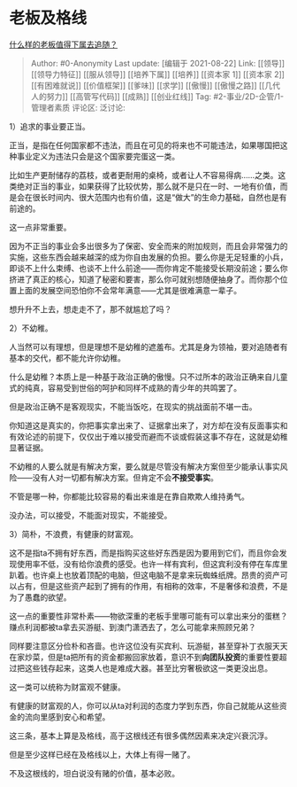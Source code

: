 # 老板及格线
[什么样的老板值得下属去追随？](https://www.zhihu.com/question/20007751/answer/2076599663)

> Author: #0-Anonymity
> Last update: [编辑于 2021-08-22]
> Link: [[领导]] [[领导力特征]] [[服从领导]] [[培养下属]] [[培养]] [[资本家 1]] [[资本家 2]] [[有困难就说]] [[价值框架]] [[爹味]] [[求学]] [[傲慢]] [[傲慢之路]] [[几代人的努力]] [[高管写代码]] [[成熟]] [[创业红线]]
> Tag: #2-事业/2D-企管/1-管理者素质 
> 评论区:
> 泛讨论:

1）追求的事业要正当。

正当，是指在任何国家都不违法，而且在可见的将来也不可能违法，如果哪国把这种事业定义为违法只会是这个国家要完蛋这一类。

比如生产更耐储存的荔枝，或者更耐用的桌椅，或者让人不容易得病……之类。这类绝对正当的事业，如果获得了比较优势，那么就不是只在一时、一地有价值，而是会在很长时间内、很大范围内也有价值，这是“做大”的生命力基础，自然也是有前途的。

这一点非常重要。

因为不正当的事业会多出很多为了保密、安全而来的附加规则，而且会非常强力的实施，这些东西会越来越深的成为你自由发展的负担。要么你是无足轻重的小兵，即谈不上什么束缚、也谈不上什么前途——而你肯定不能接受长期没前途；要么你挤进了真正的核心，知道了秘密和要害，那么你可就别想随便抽身了。而你那个位置上面的发展空间恐怕你不会常年满意——尤其是很难满意一辈子。

想升升不上去，想走走不了，那不就尴尬了吗？

2）不幼稚。

人当然可以有理想，但是理想不是幼稚的遮羞布。尤其是身为领袖，要对追随者有基本的交代，都不能允许你幼稚。

什么是幼稚？本质上是一种基于政治正确的傲慢。只不过所本的政治正确来自儿童式的纯真，容易受到世俗的呵护和同样不成熟的青少年的共鸣罢了。

但是政治正确不是客观现实，不能当饭吃，在现实的挑战面前不堪一击。

你知道这是真实的，你把事实拿出来了、证据拿出来了，对方却在没有反面事实和有效论述的前提下，仅仅出于难以接受而避而不谈或假装这事不存在，这就是幼稚显著证据。

不幼稚的人要么就是有解决方案，要么就是尽管没有解决方案但至少能承认事实风险——没有人对一切都有解决方案。但肯定不会**不接受事实**。

不管是哪一种，你都能比较容易的看出来谁是在靠自欺欺人维持勇气。

没办法，可以接受，不能面对现实，不能接受。

3）简朴，不浪费，有健康的财富观。

这不是指ta不拥有好东西，而是指购买这些好东西是因为要用到它们，而且你会发现使用率不低，没有给你浪费的感受。也许一样有宾利，但这宾利没有停在车库里趴着。也许桌上也放着顶配的电脑，但这电脑不是拿来玩蜘蛛纸牌。昂贵的资产可以占有，但是这些资产起到了拥有的作用，有相称的效率，不是奢侈和浪费，不是为了愚蠢的欲望。

这一点的重要性非常朴素——物欲深重的老板手里哪可能有可以拿出来分的蛋糕？赚点利润都被ta拿去买游艇、到澳门潇洒去了，怎么可能拿来照顾兄弟？

同样要注意区分俭朴和吝啬。也许这位没有买宾利、玩游艇，甚至穿补丁衣服天天在家炒菜，但是ta把所有的资金都搬回家放着，意识不到**向团队投资**的重要性要超过把这些钱存起来，这类人也是难成大器。甚至比穷奢极欲这一类更没出息。

这一类可以统称为财富观不健康。

有健康的财富观的人，你可以从ta对利润的态度力学到东西，你自己就能从这些资金的流向里感到安心和希望。

这三条，基本上算是及格线，高于这根线还有很多偶然因素来决定兴衰沉浮。

但是至少这样已经在及格线以上，大体上有得一赌了。

不及这根线的，坦白说没有赌的价值，基本必败。

